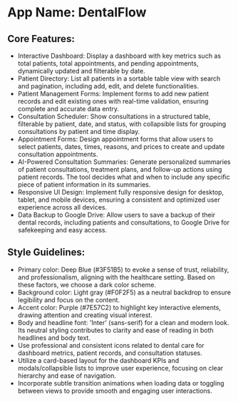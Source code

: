# **App Name**: DentalFlow

## Core Features:

- Interactive Dashboard: Display a dashboard with key metrics such as total patients, total appointments, and pending appointments, dynamically updated and filterable by date.
- Patient Directory: List all patients in a sortable table view with search and pagination, including add, edit, and delete functionalities.
- Patient Management Forms: Implement forms to add new patient records and edit existing ones with real-time validation, ensuring complete and accurate data entry.
- Consultation Scheduler: Show consultations in a structured table, filterable by patient, date, and status, with collapsible lists for grouping consultations by patient and time display.
- Appointment Forms: Design appointment forms that allow users to select patients, dates, times, reasons, and prices to create and update consultation appointments.
- AI-Powered Consultation Summaries: Generate personalized summaries of patient consultations, treatment plans, and follow-up actions using patient records. The tool decides what and when to include any specific piece of patient information in its summaries.
- Responsive UI Design: Implement fully responsive design for desktop, tablet, and mobile devices, ensuring a consistent and optimized user experience across all devices.
- Data Backup to Google Drive: Allow users to save a backup of their dental records, including patients and consultations, to Google Drive for safekeeping and easy access.

## Style Guidelines:

- Primary color: Deep Blue (#3F51B5) to evoke a sense of trust, reliability, and professionalism, aligning with the healthcare setting. Based on these factors, we choose a dark color scheme.
- Background color: Light gray (#F0F2F5) as a neutral backdrop to ensure legibility and focus on the content.
- Accent color: Purple (#7E57C2) to highlight key interactive elements, drawing attention and creating visual interest.
- Body and headline font: 'Inter' (sans-serif) for a clean and modern look.  Its neutral styling contributes to clarity and ease of reading in both headlines and body text.
- Use professional and consistent icons related to dental care for dashboard metrics, patient records, and consultation statuses.
- Utilize a card-based layout for the dashboard KPIs and modals/collapsible lists to improve user experience, focusing on clear hierarchy and ease of navigation.
- Incorporate subtle transition animations when loading data or toggling between views to provide smooth and engaging user interactions.